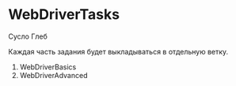 # WebDriverTasks

Сусло Глеб

Каждая часть задания будет выкладываться в отдельную ветку.

1. WebDriverBasics
2. WebDriverAdvanced